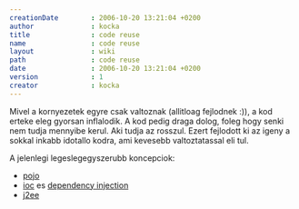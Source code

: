 ```yaml
---
creationDate        : 2006-10-20 13:21:04 +0200 
author              : kocka 
title               : code reuse 
name                : code reuse 
layout              : wiki 
path                : code reuse 
date                : 2006-10-20 13:21:04 +0200 
version             : 1 
creator             : kocka 
---
```

Mivel a kornyezetek egyre csak valtoznak (allitloag fejlodnek :)), a kod erteke eleg gyorsan inflalodik. A kod pedig draga dolog, foleg hogy senki nem tudja mennyibe kerul. Aki tudja az rosszul. Ezert fejlodott ki az igeny a sokkal inkabb idotallo kodra, ami kevesebb valtoztatassal eli tul.

A jelenlegi legeslegegyszerubb koncepciok:

*   [pojo](pojo.html)
*   [ioc](ioc.html) es [dependency injection](dependency%20injection.html)
*   [j2ee](j2ee.html)
